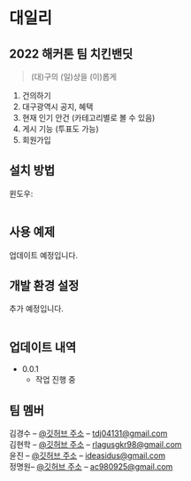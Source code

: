 # 대일리

## 2022 해커톤 팀 치킨밴딧

> (대)구의 (일)상을 (이)롭게

<!--[![NPM Version][npm-image]][npm-url]-->
<!--[![Build Status][travis-image]][travis-url]-->
<!--[![Downloads Stats][npm-downloads]][npm-url]-->

1. 건의하기
2. 대구광역시 공지, 혜택
3. 현재 인기 안건 (카테고리별로 볼 수 있음)
4. 게시 기능 (투표도 가능)
5. 회원가입

## 설치 방법

윈도우:

```sh

```  

## 사용 예제

업데이트 예정입니다.

## 개발 환경 설정

추가 예정입니다.

```sh

```

## 업데이트 내역

* 0.0.1
    * 작업 진행 중

## 팀 멤버

김경수 – [@깃허브 주소](https://github.com/Roy052) – tdj04131@gmail.com  
김현학 – [@깃허브 주소](https://github.com/crihit) – rlagusgkr98@gmail.com  
윤진 – [@깃허브 주소](https://github.com/ideasidus) – ideasidus@gmail.com  
정명원– [@깃허브 주소](https://github.com/0rdinary) – ac980925@gmail.com  